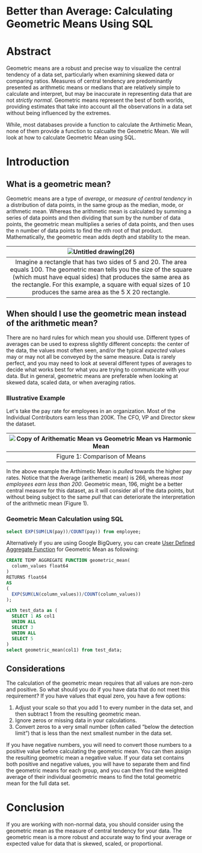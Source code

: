 # Better than Average: Calculating Geometric Means Using SQL


# Abstract

Geometric means are a robust and precise way to visualize the central tendency of a data set, particularly when examining skewed data or comparing ratios. Measures of central tendency are predominantly presented as arithmetic means or medians that are relatively simple to calculate and interpret, but may be inaccurate in representing data that are not _strictly normal_. Geometric means represent the best of both worlds, providing estimates that take into account all the observations in a data set without being influenced by the extremes. 

While, most databases provide a function to calculate the Arthimetic Mean, none of them provide a function to calcualte the Geometric Mean. We will look at how to calculate Geometric Mean using SQL.

# Introduction

## What is a geometric mean?
Geometric means are a type of _average_, or _measure of central tendency_ in a distribution of data points, in the same group as the median, mode, or arithmetic mean. Whereas the arithmetic mean is calculated by summing a series of data points and then dividing that sum by the number of data points, the geometric mean multiplies a series of data points, and then uses the n number of data points to find the nth root of that product. Mathematically, the geometric mean adds depth and stability to the mean.

|![Untitled drawing(26)](https://github.com/structured-query-language/structured-query-language.github.io/assets/121721444/781ddbbc-7fe0-4e8f-85d7-a3385e0b886d)|
|:--:|
|Imagine a rectangle that has two sides of 5 and 20. The area equals 100. The geometric mean tells you the size of the square (which must have equal sides) that produces the same area as the rectangle. For this example, a square with equal sizes of 10 produces the same area as the 5 X 20 rectangle.|



## When should I use the geometric mean instead of the arithmetic mean?
There are no hard rules for which mean you should use. Different types of averages can be used to express slightly different concepts: the center of the data, the values most often seen, and/or the typical _expected_ values may or may not all be conveyed by the same measure. Data is rarely perfect, and you may need to look at several different types of averages to decide what works best for what you are trying to communicate with your data. But in general, geometric means are preferable when looking at skewed data, scaled data, or when averaging ratios. 

### Illustrative Example

Let's take the pay rate for employees in an organization. Most of the Individual Contributors earn less than 200K. The CFO, VP and Director skew the dataset.

|![Copy of Arithematic Mean vs  Geometric Mean vs  Harmonic Mean](https://github.com/structured-query-language/structured-query-language.github.io/assets/121721444/e03d5db0-16c8-42fb-b1c5-1548a4bea38b)|
|:--:|
|Figure 1: Comparison of Means|

In the above example the Arthimetic Mean is _pulled_ towards the higher pay rates. Notice that the Average (arithemetic mean) is 266, whereas _most employees earn less than 200_. Geometric mean, 196, might be a better central measure for this dataset, as it will consider all of the data points, but without being subject to the same _pull_ that can deteriorate the interpretation of the arithmetic mean (Figure 1).

### Geometric Mean Calculation using SQL

```sql
select EXP(SUM(LN(pay))/COUNT(pay)) from employee;
```

Alternatively if you are using Google BigQuery, you can create [User Defined Aggregate Function](UDAF-in-google-bigquery.md) for Geometric Mean as following:

```sql
CREATE TEMP AGGREGATE FUNCTION geometric_mean(
  column_values float64
)
RETURNS float64
AS
(
  EXP(SUM(LN(column_values))/COUNT(column_values))
);

with test_data as (
  SELECT 1 AS col1 
  UNION ALL
  SELECT 3
  UNION ALL
  SELECT 5
)
select geometric_mean(col1) from test_data;
```


  

## Considerations

The calculation of the geometric mean requires that all values are non-zero and positive. So what should you do if you have data that do not meet this requirement? If you have values that equal zero, you have a few options:

1. Adjust your scale so that you add 1 to every number in the data set, and then subtract 1 from the resulting geometric mean.
2. Ignore zeros or missing data in your calculations.
3. Convert zeros to a very small number (often called “below the detection limit”) that is less than the next smallest number in the data set.

If you have negative numbers, you will need to convert those numbers to a positive value before calculating the geometric mean. You can then assign the resulting geometric mean a negative value. If your data set contains both positive and negative values, you will have to separate them and find the geometric means for each group, and you can then find the weighted average of their individual geometric means to find the total geometric mean for the full data set.


# Conclusion
If you are working with non-normal data, you should consider using the geometric mean as the measure of central tendency for your data. The geometric mean is a more robust and accurate way to find your average or expected value for data that is skewed, scaled, or proportional.
